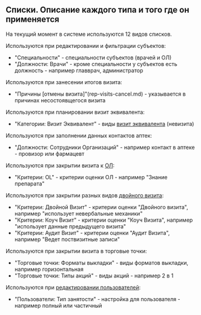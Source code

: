 ## Списки. Описание каждого типа и того где он применяется

На текущий момент в системе используются 12 видов списков.

Используются при редактировании и фильтрации субъектов:
  - "Специальности" - специальности субъектов (врачей и ОЛ)
  - "Должности: Врачи" - кроме специальности у субъектов есть должность - например главврач, администратор
  
Используются при занесении итогов визита:
  - "Причины [отмены визита]"(rep-visits-cancel.md) - указывается в причинах несостоявщегося визита

Используются при планировании визит эквивалента:
  - "Категории: Визит Эквивалент" - виды [визит эквивалента](rep-planning-central-block-novisit.md) (невизита)
  
Используются при заполнении данных контактов аптек:
  - "Должности: Сотрудники Организаций" - например контакт в аптеке - провизор или фармацевт

Используются при закрытии визита к [ОЛ](rep-visits-ol.md):
  - "Критерии: OL" - критерии оценки ОЛ - например "Знание препарата"
  
Используются при закрытии разных видов [двойного визита](rep-visits-double.md):
  - "Критерии: Двойной Визит" - критерии оценки "Двойного визита", например "использует невербальные механики"
  - "Критерии: Коуч Визит" - критерии оценки "Коуч Визита", например "использует данные предыдущего визита"
  - "Критерии: Аудит Визит" - критерии оценки "Аудит Визита", например "Ведет поствизитные записи"
  
Используются при закрытии визита в торговые точки:
  - "Торговые точки: Форматы выкладки" - виды форматов выкладки, например горизонтальная
  - "Торговые точки: Типы акций" - виды акций - например 2 в 1
  
Используются при [редактировании пользователей](accounts-user-edit.md):
  - "Пользователи: Тип занятости" - настройка для пользователя - например полный или частичный
